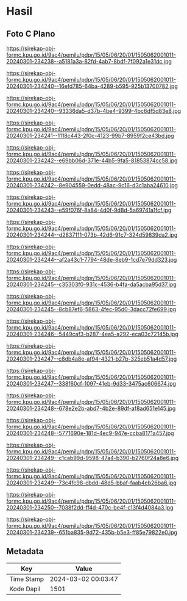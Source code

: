 # Hasil

## Foto C Plano

https://sirekap-obj-formc.kpu.go.id/9ac4/pemilu/pdpr/15/05/06/20/01/1505062001011-20240301-234238--a5181a3a-82fd-4ab7-8bdf-7f092a1e31dc.jpg

https://sirekap-obj-formc.kpu.go.id/9ac4/pemilu/pdpr/15/05/06/20/01/1505062001011-20240301-234240--16efd785-64ba-4289-b595-925b13700782.jpg

https://sirekap-obj-formc.kpu.go.id/9ac4/pemilu/pdpr/15/05/06/20/01/1505062001011-20240301-234240--93336da5-d37b-4be4-9399-4bc6df5d83e8.jpg

https://sirekap-obj-formc.kpu.go.id/9ac4/pemilu/pdpr/15/05/06/20/01/1505062001011-20240301-234241--1118c443-2f0c-4123-99b7-8959f2ce43bd.jpg

https://sirekap-obj-formc.kpu.go.id/9ac4/pemilu/pdpr/15/05/06/20/01/1505062001011-20240301-234242--e69bb06d-371e-44b5-9fa5-81853874cc58.jpg

https://sirekap-obj-formc.kpu.go.id/9ac4/pemilu/pdpr/15/05/06/20/01/1505062001011-20240301-234242--8e904559-0edd-48ac-9c16-d3c1aba24610.jpg

https://sirekap-obj-formc.kpu.go.id/9ac4/pemilu/pdpr/15/05/06/20/01/1505062001011-20240301-234243--e59f076f-8a84-4d0f-9d8d-5a69741a1fcf.jpg

https://sirekap-obj-formc.kpu.go.id/9ac4/pemilu/pdpr/15/05/06/20/01/1505062001011-20240301-234244--d2837111-073b-42d6-91c7-324d59839da2.jpg

https://sirekap-obj-formc.kpu.go.id/9ac4/pemilu/pdpr/15/05/06/20/01/1505062001011-20240301-234244--af2a43c1-7794-48de-8eb9-1cd7e79dd323.jpg

https://sirekap-obj-formc.kpu.go.id/9ac4/pemilu/pdpr/15/05/06/20/01/1505062001011-20240301-234245--c35303f0-931c-4536-b4fa-da5acba95d37.jpg

https://sirekap-obj-formc.kpu.go.id/9ac4/pemilu/pdpr/15/05/06/20/01/1505062001011-20240301-234245--8cb87ef6-5863-4fec-95d0-3dacc72fe699.jpg

https://sirekap-obj-formc.kpu.go.id/9ac4/pemilu/pdpr/15/05/06/20/01/1505062001011-20240301-234246--5449caf3-b287-4ea5-a292-eca03c72145b.jpg

https://sirekap-obj-formc.kpu.go.id/9ac4/pemilu/pdpr/15/05/06/20/01/1505062001011-20240301-234247--c8db4a8e-af94-4321-b27b-325eb51a4d57.jpg

https://sirekap-obj-formc.kpu.go.id/9ac4/pemilu/pdpr/15/05/06/20/01/1505062001011-20240301-234247--338f60cf-1097-41eb-9d33-3475ac606674.jpg

https://sirekap-obj-formc.kpu.go.id/9ac4/pemilu/pdpr/15/05/06/20/01/1505062001011-20240301-234248--678e2e2b-abd7-4b2e-89df-af8ad651e145.jpg

https://sirekap-obj-formc.kpu.go.id/9ac4/pemilu/pdpr/15/05/06/20/01/1505062001011-20240301-234248--5771690e-181d-4ec9-947e-ccba8171a457.jpg

https://sirekap-obj-formc.kpu.go.id/9ac4/pemilu/pdpr/15/05/06/20/01/1505062001011-20240301-234249--c1cab99d-9598-47a4-b390-b2760f24a8e6.jpg

https://sirekap-obj-formc.kpu.go.id/9ac4/pemilu/pdpr/15/05/06/20/01/1505062001011-20240301-234249--73c4fc98-cbdd-48d5-bbaf-faab4eb26ba6.jpg

https://sirekap-obj-formc.kpu.go.id/9ac4/pemilu/pdpr/15/05/06/20/01/1505062001011-20240301-234250--7038f2dd-ff4d-470c-be4f-c13f4d4084a3.jpg

https://sirekap-obj-formc.kpu.go.id/9ac4/pemilu/pdpr/15/05/06/20/01/1505062001011-20240301-234239--651ba835-9d72-435b-b5e3-ff85e79822e0.jpg


## Metadata

| Key        | Value               |
| ---------- | ------------------- |
| Time Stamp | 2024-03-02 00:03:47 |
| Kode Dapil | 1501                |



